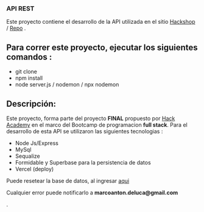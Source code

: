 ### API REST 

Este proyecto contiene el desarrollo de la API utilizada en el sitio [Hackshop](https://hackshop-plants.vercel.app/) / [Repo](https://github.com/antondelu/ecommerce-floors-front) .

## Para correr este proyecto, ejecutar los siguientes comandos :

* git clone
* npm install
* node server.js / nodemon / npx nodemon

## Descripción: 
Este proyecto, forma parte del proyecto <b>FINAL</b> propuesto por [Hack Academy](https://ha.dev/) en el marco del Bootcamp de programacion <b>full stack</b>.
Para el desarrollo de esta API se utilizaron las siguientes tecnologias :

* Node Js/Express 
* MySql 
* Sequalize 
* Formidable y Superbase para la persistencia de datos
* Vercel (deploy)

Puede resetear la base de datos, al ingresar [aqui](https://hackshop-plants.vercel.app/)

 <p>Cualquier error puede notificarlo a <b> marcoanton.deluca@gmail.com</b> </p>.

